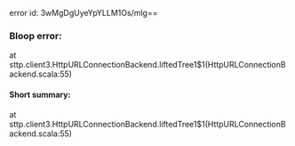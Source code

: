 error id: 3wMgDgUyeYpYLLM1Os/mlg==
### Bloop error:

at sttp.client3.HttpURLConnectionBackend.liftedTree1$1(HttpURLConnectionBackend.scala:55)
#### Short summary: 

at sttp.client3.HttpURLConnectionBackend.liftedTree1$1(HttpURLConnectionBackend.scala:55)